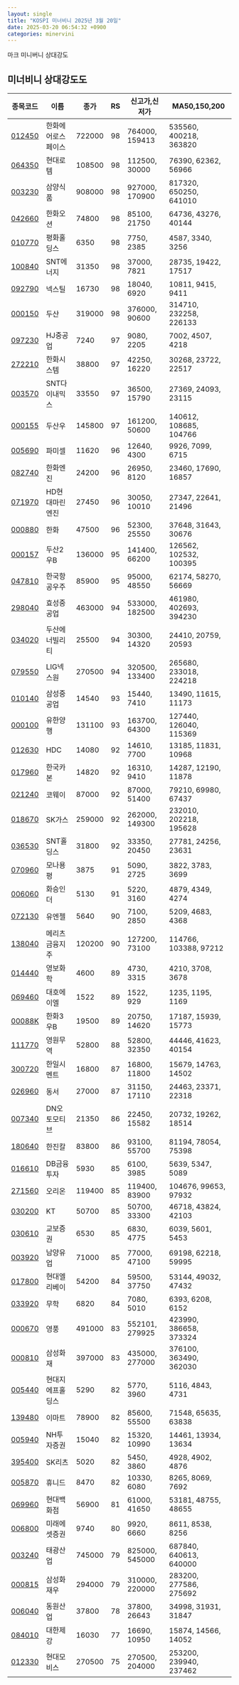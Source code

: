 ```yaml
---
layout: single
title: "KOSPI 미너비니 2025년 3월 20일"
date: 2025-03-20 06:54:32 +0900
categories: minervini
---
```

마크 미니버니 상대강도

## 미너비니 상대강도도

|종목코드|이름|종가|RS|신고가,신저가|MA50,150,200|
|------|---|---|--|---------|------------|
|[012450](https://finance.daum.net/quotes/A012450)|한화에어로스페이스|722000|98|764000, 159413|535560, 400218, 363820|
|[064350](https://finance.daum.net/quotes/A064350)|현대로템|108500|98|112500, 30000|76390, 62362, 56966|
|[003230](https://finance.daum.net/quotes/A003230)|삼양식품|908000|98|927000, 170900|817320, 650250, 641010|
|[042660](https://finance.daum.net/quotes/A042660)|한화오션|74800|98|85100, 21750|64736, 43276, 40144|
|[010770](https://finance.daum.net/quotes/A010770)|평화홀딩스|6350|98|7750, 2385|4587, 3340, 3256|
|[100840](https://finance.daum.net/quotes/A100840)|SNT에너지|31350|98|37000, 7821|28735, 19422, 17517|
|[092790](https://finance.daum.net/quotes/A092790)|넥스틸|16730|98|18040, 6920|10811, 9415, 9411|
|[000150](https://finance.daum.net/quotes/A000150)|두산|319000|98|376000, 90600|314710, 232258, 226133|
|[097230](https://finance.daum.net/quotes/A097230)|HJ중공업|7240|97|9080, 2205|7002, 4507, 4218|
|[272210](https://finance.daum.net/quotes/A272210)|한화시스템|38800|97|42250, 16220|30268, 23722, 22517|
|[003570](https://finance.daum.net/quotes/A003570)|SNT다이내믹스|33550|97|36500, 15790|27369, 24093, 23115|
|[000155](https://finance.daum.net/quotes/A000155)|두산우|145800|97|161200, 50600|140612, 108685, 104766|
|[005690](https://finance.daum.net/quotes/A005690)|파미셀|11620|96|12640, 4300|9926, 7099, 6715|
|[082740](https://finance.daum.net/quotes/A082740)|한화엔진|24200|96|26950, 8120|23460, 17690, 16857|
|[071970](https://finance.daum.net/quotes/A071970)|HD현대마린엔진|27450|96|30050, 10010|27347, 22641, 21496|
|[000880](https://finance.daum.net/quotes/A000880)|한화|47500|96|52300, 25550|37648, 31643, 30676|
|[000157](https://finance.daum.net/quotes/A000157)|두산2우B|136000|95|141400, 66200|126562, 102532, 100395|
|[047810](https://finance.daum.net/quotes/A047810)|한국항공우주|85900|95|95000, 48550|62174, 58270, 56669|
|[298040](https://finance.daum.net/quotes/A298040)|효성중공업|463000|94|533000, 182500|461980, 402693, 394230|
|[034020](https://finance.daum.net/quotes/A034020)|두산에너빌리티|25500|94|30300, 14320|24410, 20759, 20593|
|[079550](https://finance.daum.net/quotes/A079550)|LIG넥스원|270500|94|320500, 133400|265680, 233018, 224218|
|[010140](https://finance.daum.net/quotes/A010140)|삼성중공업|14540|93|15440, 7410|13490, 11615, 11173|
|[000100](https://finance.daum.net/quotes/A000100)|유한양행|131100|93|163700, 64300|127440, 126040, 115369|
|[012630](https://finance.daum.net/quotes/A012630)|HDC|14080|92|14610, 7700|13185, 11831, 10968|
|[017960](https://finance.daum.net/quotes/A017960)|한국카본|14820|92|16310, 9410|14287, 12190, 11878|
|[021240](https://finance.daum.net/quotes/A021240)|코웨이|87000|92|87000, 51400|79210, 69980, 67437|
|[018670](https://finance.daum.net/quotes/A018670)|SK가스|259000|92|262000, 149300|232010, 202218, 195628|
|[036530](https://finance.daum.net/quotes/A036530)|SNT홀딩스|31800|92|33350, 20450|27781, 24256, 23631|
|[070960](https://finance.daum.net/quotes/A070960)|모나용평|3875|91|5090, 2725|3822, 3783, 3699|
|[006060](https://finance.daum.net/quotes/A006060)|화승인더|5130|91|5220, 3160|4879, 4349, 4274|
|[072130](https://finance.daum.net/quotes/A072130)|유엔젤|5640|90|7100, 2850|5209, 4683, 4368|
|[138040](https://finance.daum.net/quotes/A138040)|메리츠금융지주|120200|90|127200, 73100|114766, 103388, 97212|
|[014440](https://finance.daum.net/quotes/A014440)|영보화학|4600|89|4730, 3315|4210, 3708, 3678|
|[069460](https://finance.daum.net/quotes/A069460)|대호에이엘|1522|89|1522, 929|1235, 1195, 1169|
|[00088K](https://finance.daum.net/quotes/A00088K)|한화3우B|19500|89|20750, 14620|17187, 15939, 15773|
|[111770](https://finance.daum.net/quotes/A111770)|영원무역|52800|88|52800, 32350|44446, 41623, 40154|
|[300720](https://finance.daum.net/quotes/A300720)|한일시멘트|16800|87|16800, 11800|15679, 14763, 14502|
|[026960](https://finance.daum.net/quotes/A026960)|동서|27000|87|31150, 17110|24463, 23371, 22318|
|[007340](https://finance.daum.net/quotes/A007340)|DN오토모티브|21350|86|22450, 15582|20732, 19262, 18514|
|[180640](https://finance.daum.net/quotes/A180640)|한진칼|83800|86|93100, 55700|81194, 78054, 75398|
|[016610](https://finance.daum.net/quotes/A016610)|DB금융투자|5930|85|6100, 3985|5639, 5347, 5089|
|[271560](https://finance.daum.net/quotes/A271560)|오리온|119400|85|119400, 83900|104676, 99653, 97932|
|[030200](https://finance.daum.net/quotes/A030200)|KT|50700|85|50700, 33300|46718, 43824, 42103|
|[030610](https://finance.daum.net/quotes/A030610)|교보증권|6530|85|6830, 4775|6039, 5601, 5453|
|[003920](https://finance.daum.net/quotes/A003920)|남양유업|71000|85|77000, 47100|69198, 62218, 59995|
|[017800](https://finance.daum.net/quotes/A017800)|현대엘리베이|54200|84|59500, 37750|53144, 49032, 47432|
|[033920](https://finance.daum.net/quotes/A033920)|무학|6820|84|7080, 5010|6393, 6208, 6152|
|[000670](https://finance.daum.net/quotes/A000670)|영풍|491000|83|552101, 279925|423990, 386658, 373324|
|[000810](https://finance.daum.net/quotes/A000810)|삼성화재|397000|83|435000, 277000|376100, 363490, 362030|
|[005440](https://finance.daum.net/quotes/A005440)|현대지에프홀딩스|5290|82|5770, 3960|5116, 4843, 4731|
|[139480](https://finance.daum.net/quotes/A139480)|이마트|78900|82|85600, 55500|71548, 65635, 63838|
|[005940](https://finance.daum.net/quotes/A005940)|NH투자증권|15040|82|15320, 10990|14461, 13934, 13634|
|[395400](https://finance.daum.net/quotes/A395400)|SK리츠|5020|82|5450, 3860|4928, 4902, 4876|
|[005870](https://finance.daum.net/quotes/A005870)|휴니드|8470|82|10330, 6080|8265, 8069, 7692|
|[069960](https://finance.daum.net/quotes/A069960)|현대백화점|56900|81|61000, 41650|53181, 48755, 48655|
|[006800](https://finance.daum.net/quotes/A006800)|미래에셋증권|9740|80|9920, 6660|8611, 8538, 8256|
|[003240](https://finance.daum.net/quotes/A003240)|태광산업|745000|79|825000, 545000|687840, 640613, 640000|
|[000815](https://finance.daum.net/quotes/A000815)|삼성화재우|294000|79|310000, 220000|283200, 277586, 275692|
|[006040](https://finance.daum.net/quotes/A006040)|동원산업|37800|78|37800, 26643|34998, 31931, 31847|
|[084010](https://finance.daum.net/quotes/A084010)|대한제강|16030|77|16690, 10950|15874, 14566, 14052|
|[012330](https://finance.daum.net/quotes/A012330)|현대모비스|270500|75|270500, 204000|253200, 239940, 237462|


